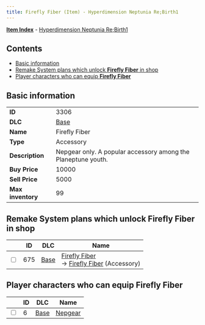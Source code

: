 ```yaml
---
title: Firefly Fiber (Item) - Hyperdimension Neptunia Re;Birth1
---
```


[**Item Index**](/neptunia/rb1/item/index.html) - [Hyperdimension Neptunia Re;Birth1](/neptunia/rb1)

## Contents

- [Basic information](#basic-information)
- [Remake System plans which unlock **Firefly Fiber** in shop](#remake-system-plans-which-unlock-firefly-fiber-in-shop)
- [Player characters who can equip **Firefly Fiber**](#player-characters-who-can-equip-firefly-fiber)
## Basic information

|   |   |
| -- | -- |
| **ID** | 3306 |
| **DLC** | [Base](/neptunia/rb1/dlc/1-base.html) |
| **Name** | Firefly Fiber |
| **Type** | Accessory |
| **Description** | Nepgear only. A popular accessory among the Planeptune youth. |
| **Buy Price** | 10000 |
| **Sell Price** | 5000 |
| **Max inventory** | 99 |


## Remake System plans which unlock **Firefly Fiber** in shop

|    | ID | DLC | Name |
| -- | -- | --- | ---- |
| <input type="checkbox" id="rb1-remake-1-675" class="trackbox" /> | 675 | [Base](/neptunia/rb1/dlc/1-base.html) | [Firefly Fiber](/neptunia/rb1/remake/1-675-firefly-fiber.html)<br /> → [Firefly Fiber](/neptunia/rb1/item/1-3306-firefly-fiber.html) (Accessory) |


## Player characters who can equip **Firefly Fiber**

|    | ID | DLC | Name |
| -- | -- | --- | ---- |
| <input type="checkbox" id="rb1-player-1-6" class="trackbox" /> | 6 | [Base](/neptunia/rb1/dlc/1-base.html) | [Nepgear](/neptunia/rb1/player/1-6-nepgear.html) |
